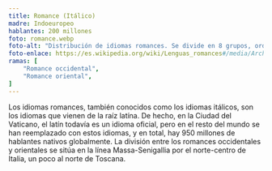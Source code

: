 ```yaml
---
title: Romance (Itálico)
madre: Indoeuropeo
hablantes: 200 millones
foto: romance.webp
foto-alt: "Distribución de idiomas romances. Se divide en 8 grupos, ordenado según su grado de inteligibilidad mútua,: Ibero-romance (Ibérica), Occitano-romance (sur de Francia y este de España), Galo-romance (norte-centro de Francia), Reto-romance (pequeñas partes del sur de Suiza/este de Italia), Galo-itálico (norte de Italia), Italo-dalmático (centro-sur de Italia, incluye Córsica), Balco-románico (principalmente Rumanía, Moldavia y algunos sitios en vecinos), y Sardo (Sardinia)"
foto-enlace: https://es.wikipedia.org/wiki/Lenguas_romances#/media/Archivo:Romance_20c_es.png
ramas: [
    "Romance occidental",
    "Romance oriental",
]
---
```


Los idiomas romances, también conocidos como los idiomas itálicos, son los idiomas que vienen de la raíz latína. De hecho, en la Ciudad del Vaticano, el latín todavía es un idioma oficial, pero en el resto del mundo se han reemplazado con estos idiomas, y en total, hay 950 millones de hablantes nativos globalmente. La división entre los romances occidentales y orientales se sitúa en la línea Massa-Senigallia por el norte-centro de Italia, un poco al norte de Toscana.